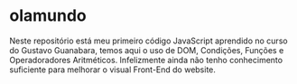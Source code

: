 # olamundo
Neste repositório está meu primeiro código JavaScript aprendido no curso do Gustavo Guanabara, temos aqui o uso de DOM, Condições, Funções e Operadoradores Aritméticos.
Infelizmente ainda não tenho conhecimento suficiente para melhorar o visual Front-End do website.
